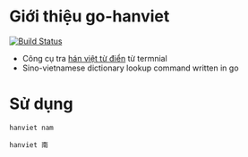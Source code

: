 # Giới thiệu go-hanviet
[![Build Status](https://travis-ci.org/hungneox/go-hanviet.svg?branch=master)](https://travis-ci.org/hungneox/go-hanviet)

- Công cụ tra [hán việt từ điển](http://vietnamtudien.org/hanviet/) từ termnial
- Sino-vietnamese dictionary lookup command written in go

# Sử dụng

```
hanviet nam
```

```
hanviet 南
```
